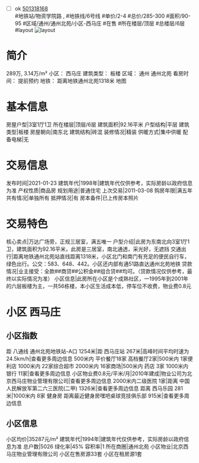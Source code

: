 - [ ] ok [501318168](https://bj.5i5j.com/ershoufang/501318168.html)  
 #地铁站/物资学院路 ,  #地铁线/6号线
#单价/2-4 #总价/285-300 #面积/90-95   #区域/通州/通州北苑/小区-西马庄 #在售 #所在楼层/顶层 #总楼层/6层 #layout 
![layout](http://image2a.5i5j.com/bdir/layout/76dce22b7f3a427bb50f642adb9e861f.jpg_P5.jpg) 
# 简介 
 289万,  3.14万/m² 
小区： 西马庄
建筑类型： 板楼
区域： 通州 通州北苑
看房时间： 提前预约
地铁： 距离地铁通州北苑1318米 地图
# 基本信息 
 房屋户型|3室1厅1卫
所在楼层|顶层/6层
建筑面积|92.16平米
户型结构|平层
建筑类型|板楼
房屋朝向|南东北
建筑结构|砖混
装修情况|精装
供暖方式|集中供暖
配备电梯|无
# 交易信息 
 发布时间|2021-01-23
建筑年代|1998年|建筑年代仅供参考，实际房龄以政府信息为准
产权性质|商品房
规划用途|普通住宅
上次交易|2011-03-08
购房年限|满五年
共有情况|单独所有
抵押情况|有
房本备件|已上传房本照片
# 交易特色 
 核心卖点|万达广场旁，正规三居室，满五唯一
户型介绍|此房为东南北向3室1厅1卫，建筑面积为92.16平米，此房是三居室，南北通透，采光好，无遮挡
交通出行|距离地铁通州北苑站直线距离1318米，小区北门和南门有充足的便民自行车，绿色出行。公交：583、648、442。小区还内部有通51路直达通州北苑地铁
贷款情况|业主接受：全款##商贷##公积金##组合贷##均可。（贷款情况仅供参考，最终以实际情况为准）
小区信息|此房所在小区是个成熟社区，一1995年到2001年的六层板楼为主，一共56栋楼，本小区生活成本低，停车位不收费，物业费0.8元
# 小区 西马庄
## 小区指数 
 距 八通线 通州北苑地铁站-A口 1254米|距 西马庄站 267米|高峰时间平均时速为24.5km/h|查看更多周边信息
500米内 平价餐厅18家
高档餐厅2家|500米内 1家便利店
1000米内 22家综合超市
2000米内 16家商场|500米内 药店 3家
1000米内 银行 11家|查看更多周边信息
小区物业费0.8元/平米/月|2010年建成|物业公司为北京西马庄物业管理有限公司|查看更多周边信息
2000米内二级医院 1家|距离 中国人民解放军第二六三医院(二甲)  1326米|查看更多周边信息
距离 西马乐园 281米|1000米内 8家 健身房
距离最近健身房嘿吧桌球竞技俱乐部 915米|查看更多周边信息
## 小区信息 
 小区均价|35287元/m²
建筑年代|1994年|建筑年代仅供参考，实际房龄以政府信息为准
总户数|5026
绿化率|45%
容积率|1
所在商圈|通州北苑
小区物业|北京西马庄物业管理有限公司
小区在售房源33套
小区在租房源1套
